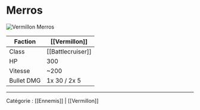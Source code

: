 # Merros

![Vermillon Merros](https://wiki.gangsofspace.com/fr/uploads/vermillon-merros.png)

Faction | [[Vermillon]]
--- | ---
Class | [[Battlecruiser]]
HP | 300
Vitesse | ~200
Bullet DMG | 1x 30 / 2x 5

***

Catégorie : [[Ennemis]] | [[Vermillon]]